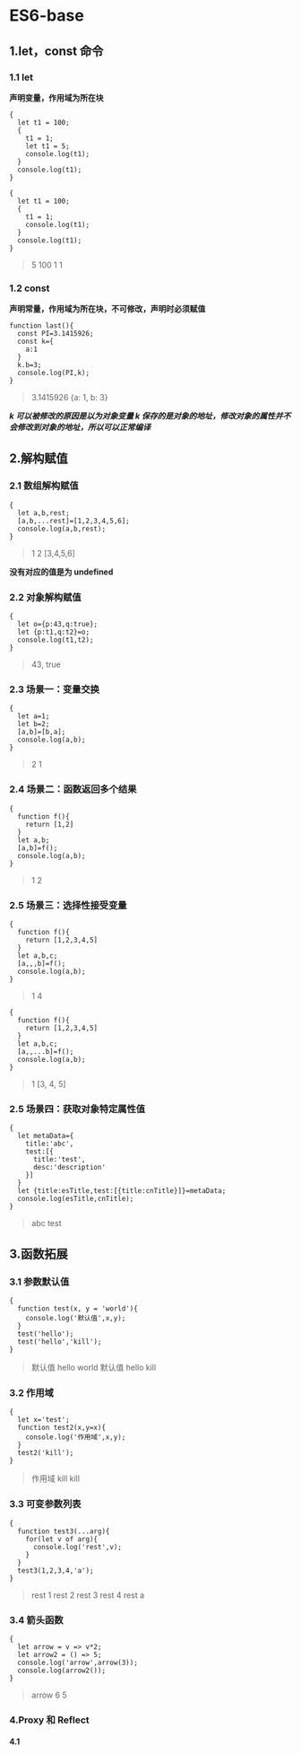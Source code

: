 # ES6-base
## 1.let，const 命令
### 1.1 let 
**声明变量，作用域为所在块**
```
{
  let t1 = 100;
  {
    t1 = 1;
    let t1 = 5;
    console.log(t1);
  }
  console.log(t1);
}

{
  let t1 = 100;
  {
    t1 = 1;
    console.log(t1);
  }
  console.log(t1);
}
```
> 5
> 100
> 1
> 1
### 1.2 const
**声明常量，作用域为所在块，不可修改，声明时必须赋值**
```
function last(){
  const PI=3.1415926;
  const k={
    a:1
  }
  k.b=3;
  console.log(PI,k);
}
```
>3.1415926  {a: 1, b: 3}

***k 可以被修改的原因是以为对象变量 k 保存的是对象的地址，修改对象的属性并不会修改到对象的地址，所以可以正常编译***

## 2.解构赋值

### 2.1 数组解构赋值
```
{
  let a,b,rest;
  [a,b,...rest]=[1,2,3,4,5,6];
  console.log(a,b,rest);
}
```
>1 2 [3,4,5,6]

**没有对应的值是为 undefined**

### 2.2 对象解构赋值
```
{
  let o={p:43,q:true};
  let {p:t1,q:t2}=o;
  console.log(t1,t2);
}
```
>43, true
### 2.3 场景一：变量交换
```
{
  let a=1;
  let b=2;
  [a,b]=[b,a];
  console.log(a,b);
}
```
>2 1

### 2.4 场景二：函数返回多个结果
```
{
  function f(){
    return [1,2]
  }
  let a,b;
  [a,b]=f();
  console.log(a,b);
}
```
> 1 2

### 2.5 场景三：选择性接受变量
```
{
  function f(){
    return [1,2,3,4,5]
  }
  let a,b,c;
  [a,,,b]=f();
  console.log(a,b);
}
```
> 1 4

```
{
  function f(){
    return [1,2,3,4,5]
  }
  let a,b,c;
  [a,,...b]=f();
  console.log(a,b);
}
```
> 1  [3, 4, 5]

### 2.5 场景四：获取对象特定属性值
```
{
  let metaData={
    title:'abc',
    test:[{
      title:'test',
      desc:'description'
    }]
  }
  let {title:esTitle,test:[{title:cnTitle}]}=metaData;
  console.log(esTitle,cnTitle);
}
```
> abc test
## 3.函数拓展
### 3.1 参数默认值
```
{
  function test(x, y = 'world'){
    console.log('默认值',x,y);
  }
  test('hello');
  test('hello','kill');
}
```
>默认值 hello world
默认值 hello kill

### 3.2 作用域
```
{
  let x='test';
  function test2(x,y=x){
    console.log('作用域',x,y);
  }
  test2('kill');
}
```
>作用域 kill kill

### 3.3 可变参数列表
```
{
  function test3(...arg){
    for(let v of arg){
      console.log('rest',v);
    }
  }
  test3(1,2,3,4,'a');
}
```
>rest 1
>rest 2
>rest 3
>rest 4
>rest a

### 3.4 箭头函数
```
{
  let arrow = v => v*2;
  let arrow2 = () => 5;
  console.log('arrow',arrow(3));
  console.log(arrow2());
}
```
>arrow 6
>5

### 4.Proxy 和 Reflect
#### 4.1 
